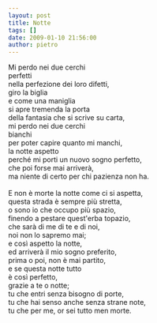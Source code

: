```yaml
---
layout: post
title: Notte
tags: []
date: 2009-01-10 21:56:00
author: pietro
---
```

Mi perdo nei due cerchi<br/>perfetti<br/>nella perfezione dei loro difetti,<br/>giro la biglia<br/>e come una maniglia<br/>si apre tremenda la porta<br/>della fantasia che si scrive su carta,<br/>mi perdo nei due cerchi<br/>bianchi<br/>per poter capire quanto mi manchi,<br/>la notte aspetto<br/>perché mi porti un nuovo sogno perfetto,<br/>che poi forse mai arriverà,<br/>ma niente di certo per chi pazienza non ha.<br/><br/>E non è morte la notte come ci si aspetta,<br/>questa strada è sempre più stretta,<br/>o sono io che occupo più spazio,<br/>finendo a pestare quest'erba topazio,<br/>che sarà di me di te e di noi,<br/>noi non lo sapremo mai;<br/>e così aspetto la notte,<br/>ed arriverà il mio sogno preferito,<br/>prima o poi, non è mai partito,<br/>e se questa notte tutto<br/>è così perfetto,<br/>grazie a te o notte;<br/>tu che entri senza bisogno di porte,<br/>tu che hai senso anche senza strane note,<br/>tu che per me, or sei tutto men morte.
